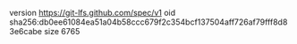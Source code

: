 version https://git-lfs.github.com/spec/v1
oid sha256:db0ee61084ea51a04b58ccc679f2c354bcf137504aff726af79fff8d83e6cabe
size 6765
